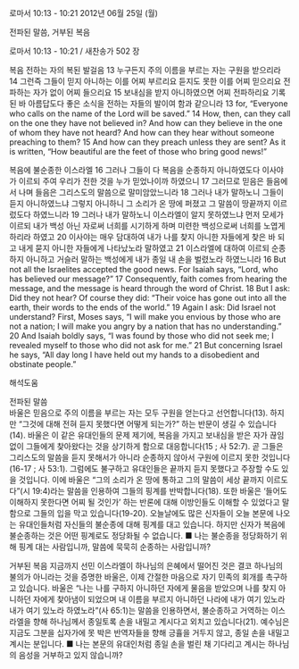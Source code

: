 로마서 10:13 - 10:21 
2012년 06월 25일 (월)

전파된 말씀, 거부된 복음



로마서 10:13 - 10:21 / 새찬송가 502 장


복음 전하는 자의 복된 발걸음
13 누구든지 주의 이름을 부르는 자는 구원을 받으리라 14 그런즉 그들이 믿지 아니하는 이를 어찌 부르리요 듣지도 못한 이를 어찌 믿으리요 전파하는 자가 없이 어찌 들으리요 15 보내심을 받지 아니하였으면 어찌 전파하리요 기록된 바 아름답도다 좋은 소식을 전하는 자들의 발이여 함과 같으니라
13 for, “Everyone who calls on the name of the Lord will be saved.” 14 How, then, can they call on the one they have not believed in? And how can they believe in the one of whom they have not heard? And how can they hear without someone preaching to them? 15 And how can they preach unless they are sent? As it is written, “How beautiful are the feet of those who bring good news!”

복음에 불순종한 이스라엘
16 그러나 그들이 다 복음을 순종하지 아니하였도다 이사야가 이르되 주여 우리가 전한 것을 누가 믿었나이까 하였으니 17 그러므로 믿음은 들음에서 나며 들음은 그리스도의 말씀으로 말미암았느니라 18 그러나 내가 말하노니 그들이 듣지 아니하였느냐 그렇지 아니하니 그 소리가 온 땅에 퍼졌고 그 말씀이 땅끝까지 이르렀도다 하였느니라 19 그러나 내가 말하노니 이스라엘이 알지 못하였느냐 먼저 모세가 이르되 내가 백성 아닌 자로써 너희를 시기하게 하며 미련한 백성으로써 너희를 노엽게 하리라 하였고 20 이사야는 매우 담대하여 내가 나를 찾지 아니한 자들에게 찾은 바 되고 내게 묻지 아니한 자들에게 나타났노라 말하였고 21 이스라엘에 대하여 이르되 순종하지 아니하고 거슬러 말하는 백성에게 내가 종일 내 손을 벌렸노라 하였느니라
16 But not all the Israelites accepted the good news. For Isaiah says, “Lord, who has believed our message?” 17 Consequently, faith comes from hearing the message, and the message is heard through the word of Christ. 18 But I ask: Did they not hear? Of course they did: “Their voice has gone out into all the earth, their words to the ends of the world.” 19 Again I ask: Did Israel not understand? First, Moses says, “I will make you envious by those who are not a nation; I will make you angry by a nation that has no understanding.” 20 And Isaiah boldly says, “I was found by those who did not seek me; I revealed myself to those who did not ask for me.” 21 But concerning Israel he says, “All day long I have held out my hands to a disobedient and obstinate people.”

해석도움





전파된 말씀  
바울은 믿음으로 주의 이름을 부르는 자는 모두 구원을 얻는다고 선언합니다(13). 하지만 “그것에 대해 전혀 듣지 못했다면 어떻게 되는가?” 하는 반문이 생길 수 있습니다(14). 바울은 이 같은 유대인들의 문제 제기에, 복음을 가지고 보내심을 받은 자가 끊임없이 그들에게 찾아왔다는 것을 상기하게 함으로 대응합니다(15 ; 사 52:7). 곧 그들은 그리스도의 말씀을 듣지 못해서가 아니라 순종하지 않아서 구원에 이르지 못한 것입니다(16-17 ; 사 53:1). 그럼에도 불구하고 유대인들은 끝까지 듣지 못했다고 주장할 수도 있을 것입니다. 이에 바울은 “그의 소리가 온 땅에 통하고 그의 말씀이 세상 끝까지 이르도다”(시 19:4)라는 말씀을 인용하여 그들의 핑계를 반박합니다(18). 또한 바울은 ‘들어도 이해하지 못한다면 어찌 될 것인가’ 하는 반론에 대해 이방인들도 이해할 수 있었다고 말함으로 그들의 입을 막고 있습니다(19-20). 오늘날에도 많은 신자들이 오늘 본문에 나오는 유대인들처럼 자신들의 불순종에 대해 핑계를 대고 있습니다. 하지만 신자가 복음에 불순종하는 것은 어떤 핑계로도 정당화될 수 없습니다.
■ 나는 불순종을 정당화하기 위해 핑계 대는 사람입니까, 말씀에 묵묵히 순종하는 사람입니까?

거부된 복음 
지금까지 선민 이스라엘이 하나님의 은혜에서 떨어진 것은 결코 하나님의 불의가 아니라는 것을 증명한 바울은, 이제 간절한 마음으로 자기 민족의 회개를 촉구하고 있습니다. 바울은 “나는 나를 구하지 아니하던 자에게 물음을 받았으며 나를 찾지 아니하던 자에게 찾아냄이 되었으며 내 이름을 부르지 아니하던 나라에 내가 여기 있노라 내가 여기 있노라 하였노라”(사 65:1)는 말씀을 인용하면서, 불순종하고 거역하는 이스라엘을 향해 하나님께서 종일토록 손을 내밀고 계시다고 외치고 있습니다(21). 예수님은 지금도 그분을 십자가에 못 박은 반역자들을 향해 긍휼을 거두지 않고, 종일 손을 내밀고 계시는 분입니다.
■ 나는 본문의 유대인처럼 종일 손을 벌린 채 기다리고 계시는 하나님의 음성을 거부하고 있지 않습니까?